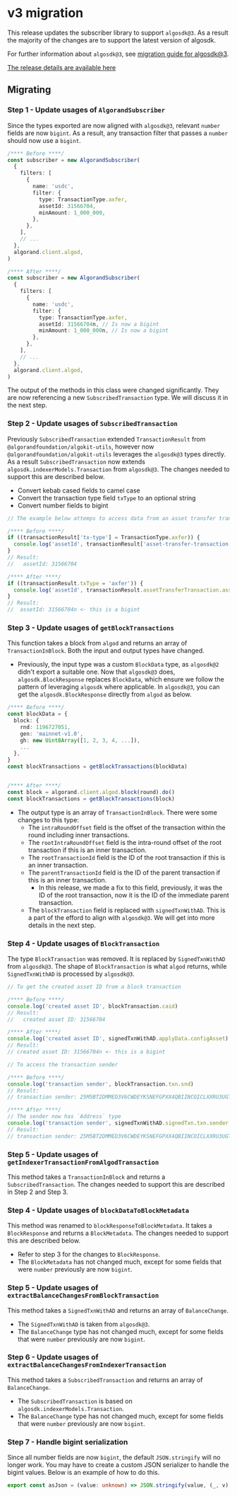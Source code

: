 # v3 migration

This release updates the subscriber library to support `algosdk@3`. As a result the majority of the changes are to support the latest version of algosdk.

For further information about `algosdk@3`, see [migration guide for algosdk@3](https://github.com/algorand/js-algorand-sdk/blob/develop/v2_TO_v3_MIGRATION_GUIDE.md).

[The release details are available here](https://github.com/algorandfoundation/algokit-subscriber-ts/releases/tag/v3.0.0)

## Migrating

### Step 1 - Update usages of `AlgorandSubscriber`

Since the types exported are now aligned with `algosdk@3`, relevant `number` fields are now `bigint`. As a result, any transaction filter that passes a `number` should now use a `bigint`.

```typescript
/**** Before ****/
const subscriber = new AlgorandSubscriber(
  {
    filters: [
      {
        name: 'usdc',
        filter: {
          type: TransactionType.axfer,
          assetId: 31566704,
          minAmount: 1_000_000,
        },
      },
    ],
    // ...
  },
  algorand.client.algod,
)

/**** After ****/
const subscriber = new AlgorandSubscriber(
  {
    filters: [
      {
        name: 'usdc',
        filter: {
          type: TransactionType.axfer,
          assetId: 31566704n, // Is now a bigint
          minAmount: 1_000_000n, // Is now a bigint
        },
      },
    ],
    // ...
  },
  algorand.client.algod,
)
```

The output of the methods in this class were changed significantly. They are now referencing a new `SubscribedTransaction` type. We will discuss it in the next step.

### Step 2 - Update usages of `SubscribedTransaction`

Previously `SubscribedTransaction` extended `TransactionResult` from `@algorandfoundation/algokit-utils`, however now `@algorandfoundation/algokit-utils` leverages the `algosdk@3` types directly. As a result `SubscribedTransaction` now extends `algosdk.indexerModels.Transaction` from `algosdk@3`. The changes needed to support this are described below.

- Convert kebab cased fields to camel case
- Convert the transaction type field `txType` to an optional string
- Convert number fields to bigint

```typescript
// The example below attemps to access data from an asset transfer transaction

/**** Before ****/
if ((transactionResult['tx-type'] = TransactionType.axfer)) {
  console.log('assetId', transactionResult['asset-transfer-transaction']['asset-id'])
}
// Result:
//   assetId: 31566704

/**** After ****/
if ((transactionResult.txType = 'axfer')) {
  console.log('assetId', transactionResult.assetTransferTransaction.assetId)
}
// Result:
//  assetId: 31566704n <- this is a bigint
```

### Step 3 - Update usages of `getBlockTransactions`

This function takes a block from `algod` and returns an array of `TransactionInBlock`. Both the input and output types have changed.

- Previously, the input type was a custom `BlockData` type, as `algosdk@2` didn't export a suitable one. Now that `algosdk@3` does, `algosdk.BlockResponse` replaces `BlockData`, which ensure we follow the pattern of leveraging `algosdk` where applicable. In `algosdk@3`, you can get the `algosdk.BlockResponse` directly from `algod` as below.

```typescript
/**** Before ****/
const blockData = {
  block: {
    rnd: 1196727051,
    gen: 'mainnet-v1.0',
    gh: new Uint8Array([1, 2, 3, 4, ...]),
    ...
  },
}
const blockTransactions = getBlockTransactions(blockData)


/**** After ****/
const block = algorand.client.algod.block(round).do()
const blockTransactions = getBlockTransactions(block)
```

- The output type is an array of `TransactionInBlock`. There were some changes to this type:
  - The `intraRoundOffset` field is the offset of the transaction within the round including inner transactions.
  - The `rootIntraRoundOffset` field is the intra-round offset of the root transaction if this is an inner transaction.
  - The `rootTransactionId` field is the ID of the root transaction if this is an inner transaction.
  - The `parentTransactionId` field is the ID of the parent transaction if this is an inner transaction.
    - In this release, we made a fix to this field, previously, it was the ID of the root transaction, now it is the ID of the immediate parent transaction.
  - The `blockTransaction` field is replaced with `signedTxnWithAD`. This is a part of the efford to align with `algosdk@3`. We will get into more details in the next step.

### Step 4 - Update usages of `BlockTransaction`

The type `BlockTransaction` was removed. It is replaced by `SignedTxnWithAD` from `algosdk@3`. The shape of `BlockTransaction` is what `algod` returns, while `SignedTxnWithAD` is processed by `algosdk@3`.

```typescript
// To get the created asset ID from a block transaction

/**** Before ****/
console.log('created asset ID', blockTransaction.caid)
// Result:
//   created asset ID: 31566704

/**** After ****/
console.log('created asset ID', signedTxnWithAD.applyData.configAsset)
// Result:
// created asset ID: 31566704n <- this is a bigint
```

```typescript
// To access the transaction sender

/**** Before ****/
console.log('transaction sender', blockTransaction.txn.snd)
// Result:
// transaction sender: 25M5BT2DMMED3V6CWDEYKSNEFGPXX4QBIINCOICLXXRU3UGTSGRMF3MTOE

/**** After ****/
// The sender now has `Address` type
console.log('transaction sender', signedTxnWithAD.signedTxn.txn.sender.toString())
// Result:
// transaction sender: 25M5BT2DMMED3V6CWDEYKSNEFGPXX4QBIINCOICLXXRU3UGTSGRMF3MTOE
```

### Step 5 - Update usages of `getIndexerTransactionFromAlgodTransaction`

This method takes a `TransactionInBlock` and returns a `SubscribedTransaction`. The changes needed to support this are described in Step 2 and Step 3.

### Step 4 - Update usages of `blockDataToBlockMetadata`

This method was renamed to `blockResponseToBlockMetadata`. It takes a `BlockResponse` and returns a `BlockMetadata`. The changes needed to support this are described below.

- Refer to step 3 for the changes to `BlockResponse`.
- The `BlockMetadata` has not changed much, except for some fields that were `number` previously are now `bigint`.

### Step 5 - Update usages of `extractBalanceChangesFromBlockTransaction`

This method takes a `SignedTxnWithAD` and returns an array of `BalanceChange`.

- The `SignedTxnWithAD` is taken from `algosdk@3`.
- The `BalanceChange` type has not changed much, except for some fields that were `number` previously are now `bigint`.

### Step 6 - Update usages of `extractBalanceChangesFromIndexerTransaction`

This method takes a `SubscribedTransaction` and returns an array of `BalanceChange`.

- The `SubscribedTransaction` is based on `algosdk.indexerModels.Transaction`.
- The `BalanceChange` type has not changed much, except for some fields that were `number` previously are now `bigint`.

### Step 7 - Handle bigint serialization

Since all number fields are now `bigint`, the default `JSON.stringify` will no longer work. You may have to create a custom JSON serializer to handle the bigint values. Below is an example of how to do this.

```typescript
export const asJson = (value: unknown) => JSON.stringify(value, (_, v) => (typeof v === 'bigint' ? v.toString() : v), 2)
```
